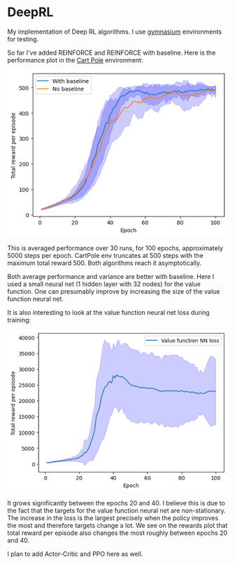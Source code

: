 # DeepRL
My implementation of Deep RL algorithms. I use [gymnasium](https://gymnasium.farama.org/index.html) environments for testing.

So far I've added REINFORCE and REINFORCE with baseline. Here is the performance plot in the [Cart Pole](https://gymnasium.farama.org/environments/classic_control/cart_pole/) environment:

![perf](train_stats/performance_plot.png)

This is averaged performance over 30 runs, for 100 epochs, approximately 5000 steps per epoch. CartPole env truncates at 500 steps with the maximum total reward 500. Both algorithms reach it asymptotically.

Both average performance and variance are better with baseline. Here I used a small neural net (1 hidden layer with 32 nodes) for the value function. One can presumably improve by increasing the size of the value function neural net.

It is also interesting to look at the value function neural net loss during training:

![vf_losses](train_stats/vf_losses.png)

It grows significantly between the epochs 20 and 40. I believe this is due to the fact that the targets for the value function neural net are non-stationary. The increase in the loss is the largest precisely when the policy improves the most and therefore targets change a lot. We see on the rewards plot that total reward per episode also changes the most roughly between epochs 20 and 40.

I plan to add Actor-Critic and PPO here as well.
